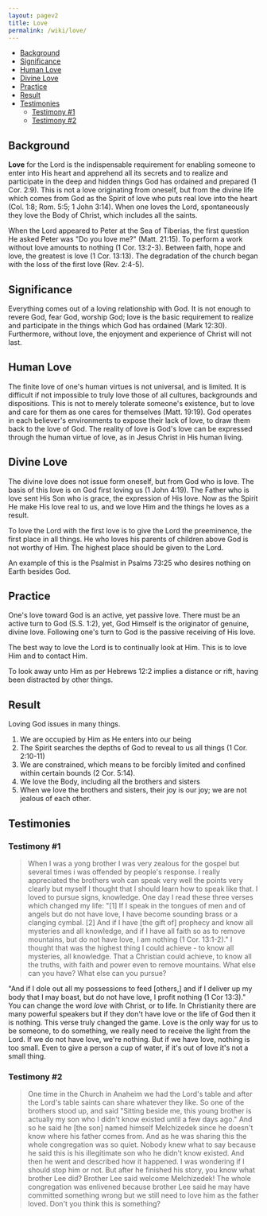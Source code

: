 ```yaml
---
layout: pagev2
title: Love
permalink: /wiki/love/
---
```

- [Background](#background)
- [Significance](#significance)
- [Human Love](#human-love)
- [Divine Love](#divine-love)
- [Practice](#practice)
- [Result](#result)
- [Testimonies](#testimonies)
  - [Testimony #1](#testimony-1)
  - [Testimony #2](#testimony-2)

## Background

**Love** for the Lord is the indispensable requirement for enabling someone to enter into His heart and apprehend all its secrets and to realize and participate in the deep and hidden things God has ordained and prepared (1 Cor. 2:9). This is not a love originating from oneself, but from the divine life which comes from God as the Spirit of love who puts real love into the heart (Col. 1:8; Rom. 5:5; 1 John 3:14). When one loves the Lord, spontaneously they love the Body of Christ, which includes all the saints.

When the Lord appeared to Peter at the Sea of Tiberias, the first question He asked Peter was "Do you love me?" (Matt. 21:15). To perform a work without love amounts to nothing (1 Cor. 13:2-3). Between faith, hope and love, the greatest is love (1 Cor. 13:13). The degradation of the church began with the loss of the first love (Rev. 2:4-5).

## Significance

Everything comes out of a loving relationship with God. It is not enough to revere God, fear God, worship God; love is the basic requirement to realize and participate in the things which God has ordained (Mark 12:30). Furthermore, without love, the enjoyment and experience of Christ will not last.

## Human Love

The finite love of one's human virtues is not universal, and is limited. It is difficult if not impossible to truly love those of all cultures, backgrounds and dispositions. This is not to merely tolerate someone's existence, but to love and care for them as one cares for themselves (Matt. 19:19). God operates in each believer's environments to expose their lack of love, to draw them back to the love of God. The reality of love is God's love can be expressed through the human virtue of love, as in Jesus Christ in His human living. 

## Divine Love

The divine love does not issue form oneself, but from God who is love. The basis of this love is on God first loving us (1 John 4:19). The Father who is love sent His Son who is grace, the expression of His love. Now as the Spirit He make His love real to us, and we love Him and the things he loves as a result. 

To love the Lord with the first love is to give the Lord the preeminence, the first place in all things. He who loves his parents of children above God is not worthy of Him. The highest place should be given to the Lord.

An example of this is the Psalmist in Psalms 73:25 who desires nothing on Earth besides God.

## Practice

One's love toward God is an active, yet passive love. There must be an active turn to God (S.S. 1:2), yet, God Himself is the originator of genuine, divine love. Following one's turn to God is the passive receiving of His love. 

The best way to love the Lord is to continually look at Him. This is to love Him and to contact Him. 

To look away unto Him as per Hebrews 12:2 implies a distance or rift, having been distracted by other things.

## Result

Loving God issues in many things. 

1. We are occupied by Him as He enters into our being
2. The Spirit searches the depths of God to reveal to us all things (1 Cor. 2:10-11)
3. We are constrained, which means to be forcibly limited and confined within certain bounds (2 Cor. 5:14).
1. We love the Body, including all the brothers and sisters
2. When we love the brothers and sisters, their joy is our joy; we are not jealous of each other.

## Testimonies

### Testimony #1

>When I was a yong brother I was very zealous for the gospel but several times i was offended by people's response. I really appreciated the brothers woh can speak very well the points very clearly but myself I thought that I should learn how to speak like that. I loved to pursue signs, knowledge. One day I read these three verses which changed my life: "[1] If I speak in the tongues of men and of angels but do not have love, I have become sounding brass or a clanging cymbal. [2] And if I have [the gift of] prophecy and know all mysteries and all knowledge, and if I have all faith so as to remove mountains, but do not have love, I am nothing (1 Cor. 13:1-2)." I thought that was the highest thing I could achieve - to know all mysteries, all knowledge. That a Christian could achieve, to know all the truths, with faith and power even to remove mountains. What else can you have? What else can you pursue?

"And if I dole out all my possessions to feed [others,] and if I deliver up my body that I may boast, but do not have love, I profit nothing (1 Cor 13:3)." You can change the word *love* with Christ, or to life. In Christianity there are many powerful speakers but if they don't have love or the life of God then it is nothing. This verse truly changed the game. Love is the only way for us to be someone, to do something, we really need to receive the light from the Lord. If we do not have love, we're nothing. But if we have love, nothing is too small. Even to give a person a cup of water, if it's out of love it's not a small thing.


### Testimony #2

> One time in the Church in Anaheim we had the Lord's table and after the Lord's table saints can share whatever they like. So one of the brothers stood up, and said "Sitting beside me, this young brother is actually my son who I didn't know existed until a few days ago." And so he said he [the son] named himself Melchizedek since he doesn't know where his father comes from. And as he was sharing this the whole congregation was so quiet. Nobody knew what to say because he said this is his illegitimate son who he didn't know existed. And then he went and described how it happened. I was wondering if I should stop him or not. But after he finished his story, you know what brother Lee did? Brother Lee said welcome Melchizedek! The whole congregation was enlivened because brother Lee said he may have committed something wrong but we still need to love him as the father loved. Don't you think this is something? 

